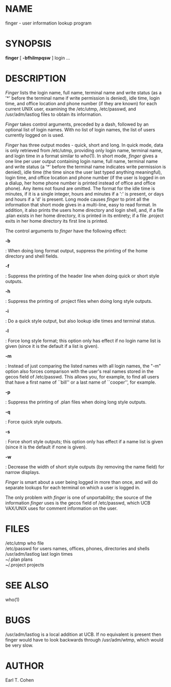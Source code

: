 # NAME

finger - user information lookup program

# SYNOPSIS

**finger** \[ **-bfhilmpqsw** \] login \...

# DESCRIPTION

*Finger* lists the login name, full name, terminal name and write status
(as a \'\*\' before the terminal name if write permission is denied),
idle time, login time, and office location and phone number (if they are
known) for each current UNIX user, examining the /etc/utmp, /etc/passwd,
and /usr/adm/lastlog files to obtain its information.

*Finger* takes control arguments, preceded by a dash, followed by an
optional list of login names. With no list of login names, the list of
users currently logged on is used.

*Finger* has three output modes - quick, short and long. In quick mode,
data is only retrieved from /etc/utmp, providing only login name,
terminal name, and login time in a format similar to *who*(1). In short
mode, *finger* gives a one line per user output containing login name,
full name, terminal name and write status (a \'\*\' before the terminal
name indicates write permission is denied), idle time (the time since
the user last typed anything meaningful), login time, and office
location and phone number (if the user is logged in on a dialup, her
home phone number is printed instead of office and office phone). Any
items not found are omitted. The format for the idle time is minutes, if
it is a single integer, hours and minutes if a \':\' is present, or days
and hours if a \'d\' is present. Long mode causes *finger* to print all
the information that short mode gives in a multi-line, easy to read
format. In addition, it also prints the users home directory and login
shell, and, if a file .plan exists in her home directory, it is printed
in its entirety; if a file .project exits in her home directory its
first line is printed.

The control arguments to *finger* have the following effect:

**-b**

:   When doing long format output, suppress the printing of the home
    directory and shell fields.

**-f**

:   Suppress the printing of the header line when doing quick or short
    style outputs.

**-h**

:   Suppress the printing of .project files when doing long style
    outputs.

**-i**

:   Do a quick style output, but also lookup idle times and terminal
    status.

**-l**

:   Force long style format; this option only has effect if no login
    name list is given (since it is the default if a list is given).

**-m**

:   Instead of just comparing the listed names with all login names, the
    \"-m\" option also forces comparison with the user\'s real names
    stored in the gecos field of /etc/passwd. This allows you, for
    example, to find all users that have a first name of \`\`bill\'\' or
    a last name of \`\`cooper\'\', for example.

**-p**

:   Suppress the printing of .plan files when doing long style outputs.

**-q**

:   Force quick style outputs.

**-s**

:   Force short style outputs; this option only has effect if a name
    list is given (since it is the default if none is given).

**-w**

:   Decrease the width of short style outputs (by removing the name
    field) for narrow displays.

*Finger* is smart about a user being logged in more than once, and will
do separate lookups for each terminal on which a user is logged in.

The only problem with *finger* is one of unportability; the source of
the information *finger* uses is the gecos field of /etc/passwd, which
UCB VAX/UNIX uses for comment information on the user.

# FILES

/etc/utmp who file\
/etc/passwd for users names, offices, phones, directories and shells\
/usr/adm/lastlog last login times\
\~/.plan plans\
\~/.project projects

# SEE ALSO

who(1)

# BUGS

/usr/adm/lastlog is a local addition at UCB. If no equivalent is present
then finger would have to look backwards through /usr/adm/wtmp, which
would be very slow.

# AUTHOR

Earl T. Cohen
